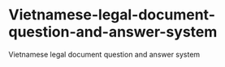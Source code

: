 # Vietnamese-legal-document-question-and-answer-system
Vietnamese legal document question and answer system
